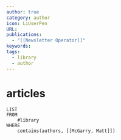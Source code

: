 ```yaml
---
author: true
category: author
icon: LiUserPen
URL: 
publications:
  - "[[Newsletter Operator]]"
keywords: 
tags:
  - library
  - author
---
```


# articles
```dataview
LIST
FROM
    #library 
WHERE
    contains(authors, [[McGarry, Matt]])
```
